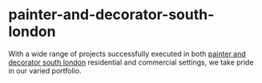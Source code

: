 # painter-and-decorator-south-london
With a wide range of projects successfully executed in both [painter and decorator south london](https://mylondonpainter.co.uk/painter-and-decorator-south-london/) residential and commercial settings, we take pride in our varied portfolio.
